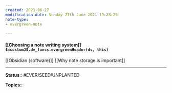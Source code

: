 ```yaml
---
created: 2021-06-27
modification date: Sunday 27th June 2021 19:23:25
note-type: 
- evergreen-note

---
```


#### [[Choosing a note writing system]] `$=customJS.dv_funcs.evergreenHeader(dv, this)`

[[Obsidian (software)]]
[[Why note storage is important]]

---

**Status**:: #EVER/SEED/UNPLANTED 

**Topics**::   
	
